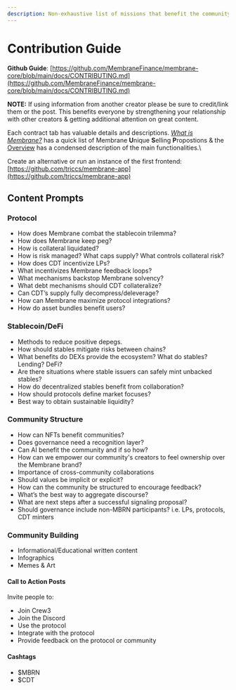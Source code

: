 ```yaml
---
description: Non-exhaustive list of missions that benefit the community
---
```


# Contribution Guide

**Github Guide**: [https://github.com/MembraneFinance/membrane-core/blob/main/docs/CONTRIBUTING.md](https://github.com/MembraneFinance/membrane-core/blob/main/docs/CONTRIBUTING.md)

**NOTE:** If using information from another creator please be sure to credit/link them or the post. This benefits everyone by strengthening your relationship with other creators & getting additional attention on great content.

Each contract tab has valuable details and descriptions. [_What is Membrane?_](../) has a quick list of Membrane **U**nique **S**elling **P**ropostions & the [Overview](overview/#protocol-functions) has a condensed description of the main functionalities.\


Create an alternative or run an instance of the first frontend: [https://github.com/triccs/membrane-app](https://github.com/triccs/membrane-app)



## Content Prompts

### Protocol

* How does Membrane combat the stablecoin trilemma?
* How does Membrane keep peg?
* How is collateral liquidated?
* How is risk managed? What caps supply? What controls collateral risk?
* How does CDT incentivize LPs?
* What incentivizes Membrane feedback loops?
* What mechanisms backstop Membrane solvency?
* What debt mechanisms should CDT collateralize?
* Can CDT’s supply fully decompress/deleverage?
* How can Membrane maximize protocol integrations?
* How do asset bundles benefit users?

### Stablecoin/DeFi

* Methods to reduce positive depegs.
* How should stables mitigate risks between chains?
* What benefits do DEXs provide the ecosystem? What do stables? Lending? DeFi?
* Are there situations where stable issuers can safely mint unbacked stables?
* How do decentralized stables benefit from collaboration?
* How should protocols define market focuses?
* Best way to obtain sustainable liquidity?

### Community Structure

* How can NFTs benefit communities?
* Does governance need a recognition layer?
* Can AI benefit the community and if so how?
* How can we empower our community's creators to feel ownership over the Membrane brand?
* Importance of cross-community collaborations
* Should values be implicit or explicit?
* How can the community be structured to encourage feedback?
* What’s the best way to aggregate discourse?
* What are next steps after a successful signaling proposal?
* Should governance include non-MBRN participants? i.e. LPs, protocols, CDT minters&#x20;

### Community Building

* Informational/Educational written content
* Infographics
* Memes & Art

#### Call to Action Posts

Invite people to:

* Join Crew3
* Join the Discord
* Use the protocol
* Integrate with the protocol
* Provide feedback on the protocol or community

#### Cashtags&#x20;

* $MBRN
* $CDT
